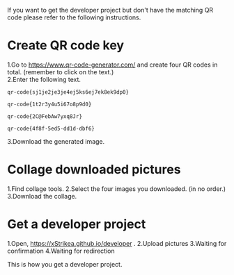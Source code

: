 If you want to get the developer project but don't have the matching QR code please refer to the following instructions.

# Create QR code key  
1.Go to https://www.qr-code-generator.com/ and create four QR codes in total. (remember to click on the text.)  
2.Enter the following text.  
```
qr-code{sj1je2je3je4ej5ks6ej7ek8ek9dp0}
```
```
qr-code{1t2r3y4u5i67o8p9d0}
```
```
qr-code{2C@FebAw7yxq8Jr}
```
```
qr-code{4f8f-5ed5-dd1d-dbf6}
```
3.Download the generated image.

# Collage downloaded pictures
1.Find collage tools.
2.Select the four images you downloaded. (in no order.)
3.Download the collage.

# Get a developer project
1.Open, https://xStrikea.github.io/developer .
2.Upload pictures
3.Waiting for confirmation
4.Waiting for redirection

This is how you get a developer project.
